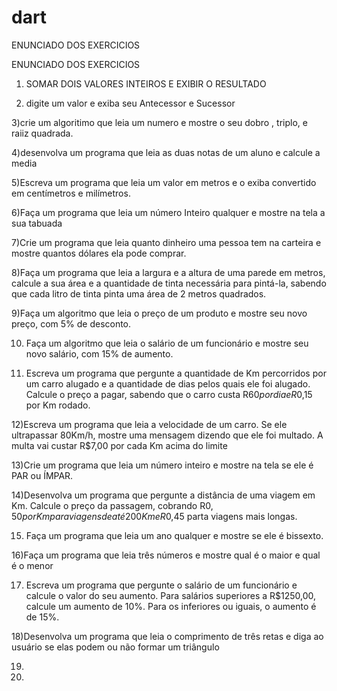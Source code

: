# dart
ENUNCIADO DOS EXERCICIOS 


ENUNCIADO DOS EXERCICIOS 

1) SOMAR DOIS VALORES INTEIROS E EXIBIR O RESULTADO

2) digite um valor e exiba seu Antecessor e Sucessor

3)crie um algoritimo que leia um  numero e mostre  o seu dobro , triplo, e raiiz quadrada.

4)desenvolva um programa que leia as duas notas  de um aluno  e calcule a media

5)Escreva um programa que leia um valor em metros e o exiba convertido em centímetros e milímetros.

6)Faça um programa que leia um número Inteiro qualquer e mostre na tela a sua tabuada

7)Crie um programa que leia quanto dinheiro uma pessoa tem na carteira e mostre quantos dólares ela pode comprar.


8)Faça um programa que leia a largura e a altura de uma parede em metros, calcule a sua área e a quantidade de tinta necessária para pintá-la, sabendo que cada litro de tinta pinta uma área de 2 metros quadrados.

9)Faça um algoritmo que leia o preço de um produto e mostre seu novo preço, com 5% de desconto.

10) Faça um algoritmo que leia o salário de um funcionário e mostre seu novo salário, com 15% de aumento.

11) Escreva um programa que pergunte a quantidade de Km percorridos por um carro alugado e a quantidade de dias pelos quais ele foi alugado. Calcule o preço a pagar, sabendo que o carro custa R$60 por dia e R$0,15 por Km rodado.


12)Escreva um programa que leia a velocidade de um carro. Se ele ultrapassar 80Km/h, mostre uma mensagem dizendo que ele foi multado. A multa vai custar R$7,00 por cada Km acima do limite

13)Crie um programa que leia um número inteiro e mostre na tela se ele é PAR ou ÍMPAR.



14)Desenvolva um programa que pergunte a distância de uma viagem em Km. Calcule o preço da passagem, cobrando R$0,50 por Km para viagens de até 200Km e R$0,45 parta viagens mais longas.


15) Faça um programa que leia um ano qualquer e mostre se ele é bissexto.


16)Faça um programa que leia três números e mostre qual é o maior e qual é o menor

17) Escreva um programa que pergunte o salário de um funcionário e calcule o valor do seu aumento. Para salários superiores a R$1250,00, calcule um aumento de 10%. Para os inferiores ou iguais, o aumento é de 15%.

18)Desenvolva um programa que leia o comprimento de três retas e diga ao usuário se elas podem ou não formar um triângulo

19)
20)